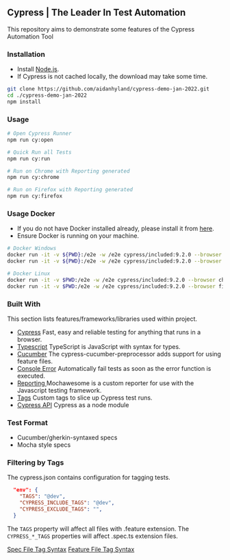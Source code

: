 ## Cypress  | The Leader In Test Automation

This repository aims to demonstrate some features of the Cypress Automation Tool

### Installation

- Install [Node.js](https://nodejs.org/en/download/). 
- If Cypress is not cached locally, the download may take some time. 

```bash
git clone https://github.com/aidanhyland/cypress-demo-jan-2022.git
cd ./cypress-demo-jan-2022
npm install
```

### Usage

```bash
# Open Cypress Runner
npm run cy:open

# Quick Run all Tests
npm run cy:run

# Run on Chrome with Reporting generated
npm run cy:chrome

# Run on Firefox with Reporting generated
npm run cy:firefox
```

### Usage Docker

- If you do not have Docker installed already, please install it from [here](https://docs.docker.com/get-docker/).
- Ensure Docker is running on your machine.

```bash
# Docker Windows
docker run -it -v ${PWD}:/e2e -w /e2e cypress/included:9.2.0 --browser chrome
docker run -it -v ${PWD}:/e2e -w /e2e cypress/included:9.2.0 --browser firefox

# Docker Linux
docker run -it -v $PWD:/e2e -w /e2e cypress/included:9.2.0 --browser chrome
docker run -it -v $PWD:/e2e -w /e2e cypress/included:9.2.0 --browser firefox

```

### Built With
This section lists features/frameworks/libraries used within project. 

* [Cypress](https://cypress.io/) Fast, easy and reliable testing for anything that runs in a browser.
* [Typescript](https://docs.cypress.io/guides/tooling/typescript-support) TypeScript is JavaScript with syntax for types.
* [Cucumber](https://github.com/TheBrainFamily/cypress-cucumber-preprocessor) The cypress-cucumber-preprocessor adds support for using feature files.
* [Console Error](https://www.npmjs.com/package/cypress-fail-on-console-error) Automatically fail tests as soon as the error function is executed.
* [Reporting ](https://www.npmjs.com/package/mochawesome) Mochawesome is a custom reporter for use with the Javascript testing framework.
* [Tags](https://www.npmjs.com/package/cypress-tags) Custom tags to slice up Cypress test runs.
* [Cypress API](https://docs.cypress.io/guides/guides/module-api#cypress-run) Cypress as a node module

### Test Format
* Cucumber/gherkin-syntaxed specs
* Mocha style specs

### Filtering by Tags
The cypress.json contains configuration for tagging tests.

```json
  "env": {
    "TAGS": "@dev",
    "CYPRESS_INCLUDE_TAGS": "@dev",
    "CYPRESS_EXCLUDE_TAGS": "",
  }
``` 
The `TAGS` property will affect all files with .feature extension. The `CYPRESS_*_TAGS` properties will affect .spec.ts extension files.

[Spec File Tag Syntax](https://www.npmjs.com/package/cypress-tags)
[Feature File Tag Syntax](https://github.com/cucumber/cucumber/tree/master/tag-expressions)
